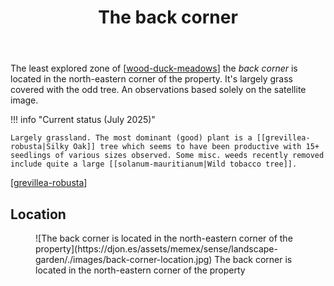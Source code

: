 ﻿---
tags: wood-duck-meadows
title: The back corner
type: zone
---
The least explored zone of [[wood-duck-meadows]] the _back corner_ is located in the north-eastern corner of the property. It's largely grass covered with the odd tree. An observations based solely on the satellite image.

!!! info "Current status (July 2025)"

    Largely grassland. The most dominant (good) plant is a [[grevillea-robusta|Silky Oak]] tree which seems to have been productive with 15+ seedlings of various sizes observed. Some misc. weeds recently removed include quite a large [[solanum-mauritianum|Wild tobacco tree]]. 

[[grevillea-robusta]]

## Location

<figure markdown>
![The back corner is located in the north-eastern corner of the property](https://djon.es/assets/memex/sense/landscape-garden/./images/back-corner-location.jpg)
<caption>The back corner is located in the north-eastern corner of the property</caption>
</figure>


[//begin]: # "Autogenerated link references for markdown compatibility"
[wood-duck-meadows]: wood-duck-meadows "Wood duck meadows"
[grevillea-robusta]: plants/grevillea-robusta "Grevillea robusta (Silky Oak)"
[//end]: # "Autogenerated link references"
